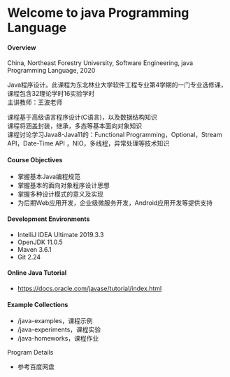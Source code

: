 # Welcome to java Programming Language
#### Overview
China, Northeast Forestry University, Software Engineering, java Programming Language, 2020

Java程序设计。此课程为东北林业大学软件工程专业第4学期的一门专业选修课，课程包含32理论学时16实验学时  
主讲教师：王波老师

课程基于高级语言程序设计(C语言)，以及数据结构知识  
课程将涵盖封装，继承，多态等基本面向对象知识  
课程讨论学习Java8-Java11的：Functional Programming，Optional，Stream API，Date-Time API ，NIO，多线程，异常处理等技术知识  

#### Course Objectives
 - 掌握基本Java编程规范
 - 掌握基本的面向对象程序设计思想
 - 掌握多种设计模式的意义及实现
 - 为后期Web应用开发，企业级微服务开发，Android应用开发等提供支持

#### Development Environments
 - IntelliJ IDEA Ultimate 2019.3.3
 - OpenJDK 11.0.5
 - Maven 3.6.1
 - Git 2.24
 
#### Online Java Tutorial
 - https://docs.oracle.com/javase/tutorial/index.html
 
#### Example Collections
 - /java-examples，课程示例  
 - /java-experiments，课程实验  
 - /java-homeworks，课程作业  

Program Details
 - 参考百度网盘